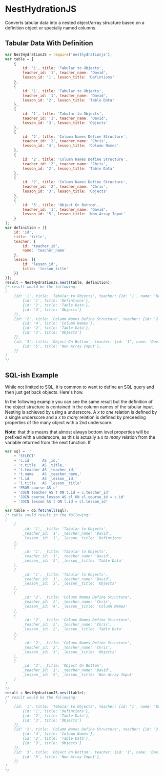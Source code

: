 NestHydrationJS
===============

Converts tabular data into a nested object/array structure based on a definition object or specially named columns.

Tabular Data With Definition
----------------------------

```javascript
var NestHydrationJS = require('nesthydrationjs');
var table = [
	{
		id: '1', title: 'Tabular to Objects',
		teacher_id: '1', teacher_name: 'David',
		lesson_id: '1', lesson_title: 'Defintions'
	},
	{
		id: '1', title: 'Tabular to Objects',
		teacher_id: '1', teacher_name: 'David',
		lesson_id: '2', lesson_title: 'Table Data'
	},
	{
		id: '1', title: 'Tabular to Objects',
		teacher_id: '1', teacher_name: 'David',
		lesson_id: '3', lesson_title: 'Objects'
	},
	{
		id: '2', title: 'Column Names Define Structure',
		teacher_id: '2', teacher_name: 'Chris',
		lesson_id: '4', lesson_title: 'Column Names'
	},
	{
		id: '2', title: 'Column Names Define Structure',
		teacher_id: '2', teacher_name: 'Chris',
		lesson_id: '2', lesson_title: 'Table Data'
	},
	{
		id: '2', title: 'Column Names Define Structure',
		teacher_id: '2', teacher_name: 'Chris',
		lesson_id: '3', lesson_title: 'Objects'
	},
	{
		id: '3', title: 'Object On Bottom',
		teacher_id: '1', teacher_name: 'David',
		lesson_id: '5', lesson_title: 'Non Array Input'
	}
];
var definition = [{
	id: 'id',
	title: 'title',
	teacher: {
		id: 'teacher_id',
		name: 'teacher_name'
	},
	lesson: [{
		id: 'lesson_id',
		title: 'lesson_title'
	}]
}];
result = NestHydrationJS.nest(table, definition);
/* result would be the following:
[
	{id: '1', title: 'Tabular to Objects', teacher: {id: '1', name: 'David'}, lesson: [
		{id: '1', title: 'Defintions'},
		{id: '2', title: 'Table Data'},
		{id: '3', title: 'Objects'}
	]},
	{id: '2', title: 'Column Names Define Structure', teacher: {id: '2', name: 'Chris'}, lesson: [
		{id: '4', title: 'Column Names'},
		{id: '2', title: 'Table Data'},
		{id: '3', title: 'Objects'}
	]},
	{id: '3', title: 'Object On Bottom', teacher: {id: '1', name: 'David'}, lesson: [
		{id: '5', title: 'Non Array Input'},
	]}
]
*/
```

SQL-ish Example
---------------

While not limited to SQL, it is common to want to define an SQL query and then just get back objects. Here's how.

In the following example you can see the same result but the definition of the object structure is contained in the column names of the tabular input. Nesting is achieved by using a underscore. A *x to one* relation is defined by a single underscore and a *x to many* relation is defined by preceeding properties of the many object with a 2nd underscore.

**Note:** that this means that almost always bottom level properties will be prefixed with a underscore, as this is actually a *x to many* relation from the variable returned from the next function. If 

```javascript
var sql = ''
	+ 'SELECT'
	+ 'c.id      AS _id,'
	+ 'c.title   AS _title,'
	+ 't.teacher AS _teacher_id,'
	+ 't.name    AS _teacher_name,'
	+ 'l.id      AS _lesson__id,'
	+ 'l.title   AS _lesson__title'
	+ 'FROM course AS c'
	+ 'JOIN teacher AS t ON t.id = c.teacher_id'
	+ 'JOIN course_lesson AS cl ON cl.course_id = c.id'
	+ 'JOIN lesson AS l ON l.id = cl.lesson_id'
;
var table = db.fetchAll(sql);
/* table could result in the following:
[
	{
		_id: '1', _title: 'Tabular to Objects',
		_teacher_id: '1', _teacher_name: 'David',
		_lesson__id: '1', _lesson__title: 'Defintions'
	},
	{
		_id: '1', _title: 'Tabular to Objects',
		_teacher_id: '1', _teacher_name: 'David',
		_lesson__id: '2', _lesson__title: 'Table Data'
	},
	{
		_id: '1', _title: 'Tabular to Objects',
		_teacher_id: '1', _teacher_name: 'David',
		_lesson__id: '3', _lesson__title: 'Objects'
	},
	{
		_id: '2', _title: 'Column Names Define Structure',
		_teacher_id: '2', _teacher_name: 'Chris',
		_lesson__id: '4', _lesson__title: 'Column Names'
	},
	{
		_id: '2', _title: 'Column Names Define Structure',
		_teacher_id: '2', _teacher_name: 'Chris',
		_lesson__id: '2', _lesson__title: 'Table Data'
	},
	{
		_id: '2', _title: 'Column Names Define Structure',
		_teacher_id: '2', _teacher_name: 'Chris',
		_lesson__id: '3', _lesson__title: 'Objects'
	},
	{
		_id: '3', _title: 'Object On Bottom',
		_teacher_id: '1', _teacher_name: 'David',
		_lesson__id: '5', _lesson__title: 'Non Array Input'
	}
]
*/
result = NestHydrationJS.nest(table);
/* result would be the following:
[
	{id: '1', title: 'Tabular to Objects', teacher: {id: '1', name: 'David'}, lesson: [
		{id: '1', title: 'Defintions'},
		{id: '2', title: 'Table Data'},
		{id: '3', title: 'Objects'}
	]},
	{id: '2', title: 'Column Names Define Structure', teacher: {id: '2', name: 'Chris'}, lesson: [
		{id: '4', title: 'Column Names'},
		{id: '2', title: 'Table Data'},
		{id: '3', title: 'Objects'}
	]},
	{id: '3', title: 'Object On Bottom', teacher: {id: '1', name: 'David'}, lesson: [
		{id: '5', title: 'Non Array Input'},
	]}
]
*/
```
